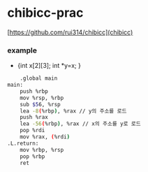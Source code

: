 # chibicc-prac
[https://github.com/rui314/chibicc](chibicc)

### example

* {int x[2][3]; int *y=x; }

```bash
	.global main
main:
	push %rbp
	mov %rsp, %rbp
	sub $56, %rsp 
	lea -8(%rbp), %rax // y의 주소를 로드
	push %rax  
	lea -56(%rbp), %rax // x의 주소를 y로 로드 
	pop %rdi        
	mov %rax, (%rdi)
.L.return:
	mov %rbp, %rsp
	pop %rbp
	ret
```
